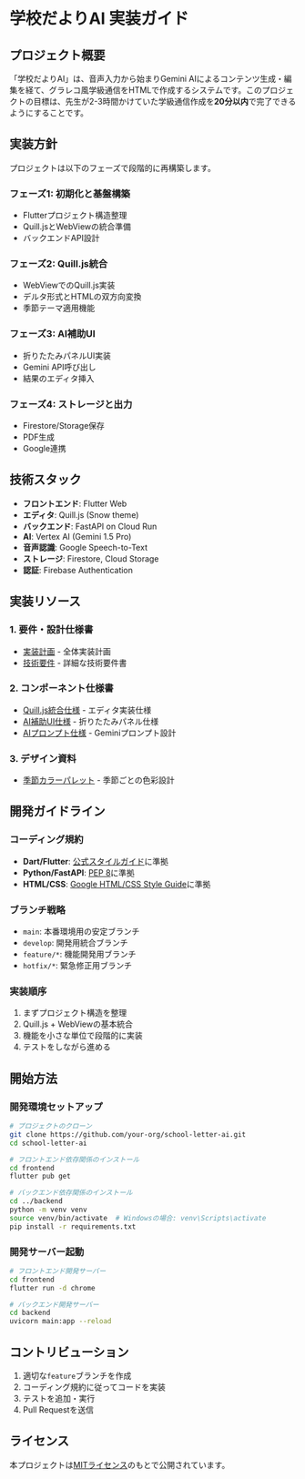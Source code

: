 # 学校だよりAI 実装ガイド

## プロジェクト概要

「学校だよりAI」は、音声入力から始まりGemini AIによるコンテンツ生成・編集を経て、グラレコ風学級通信をHTMLで作成するシステムです。このプロジェクトの目標は、先生が2-3時間かけていた学級通信作成を**20分以内**で完了できるようにすることです。

## 実装方針

プロジェクトは以下のフェーズで段階的に再構築します。

### フェーズ1: 初期化と基盤構築

- Flutterプロジェクト構造整理
- Quill.jsとWebViewの統合準備
- バックエンドAPI設計

### フェーズ2: Quill.js統合

- WebViewでのQuill.js実装
- デルタ形式とHTMLの双方向変換
- 季節テーマ適用機能

### フェーズ3: AI補助UI

- 折りたたみパネルUI実装
- Gemini API呼び出し
- 結果のエディタ挿入

### フェーズ4: ストレージと出力

- Firestore/Storage保存
- PDF生成
- Google連携

## 技術スタック

- **フロントエンド**: Flutter Web
- **エディタ**: Quill.js (Snow theme)
- **バックエンド**: FastAPI on Cloud Run
- **AI**: Vertex AI (Gemini 1.5 Pro)
- **音声認識**: Google Speech-to-Text
- **ストレージ**: Firestore, Cloud Storage
- **認証**: Firebase Authentication

## 実装リソース

### 1. 要件・設計仕様書

- [実装計画](implementation_plan.md) - 全体実装計画
- [技術要件](01_REQUIREMENT.md) - 詳細な技術要件書

### 2. コンポーネント仕様書

- [Quill.js統合仕様](specs/quill_integration.md) - エディタ実装仕様
- [AI補助UI仕様](specs/ai_assistant_panel.md) - 折りたたみパネル仕様
- [AIプロンプト仕様](specs/ai_prompts.md) - Geminiプロンプト設計

### 3. デザイン資料

- [季節カラーパレット](design/color_palettes.md) - 季節ごとの色彩設計

## 開発ガイドライン

### コーディング規約

- **Dart/Flutter**: [公式スタイルガイド](https://dart.dev/guides/language/effective-dart/style)に準拠
- **Python/FastAPI**: [PEP 8](https://www.python.org/dev/peps/pep-0008/)に準拠
- **HTML/CSS**: [Google HTML/CSS Style Guide](https://google.github.io/styleguide/htmlcssguide.html)に準拠

### ブランチ戦略

- `main`: 本番環境用の安定ブランチ
- `develop`: 開発用統合ブランチ
- `feature/*`: 機能開発用ブランチ
- `hotfix/*`: 緊急修正用ブランチ

### 実装順序

1. まずプロジェクト構造を整理
2. Quill.js + WebViewの基本統合
3. 機能を小さな単位で段階的に実装
4. テストをしながら進める

## 開始方法

### 開発環境セットアップ

```bash
# プロジェクトのクローン
git clone https://github.com/your-org/school-letter-ai.git
cd school-letter-ai

# フロントエンド依存関係のインストール
cd frontend
flutter pub get

# バックエンド依存関係のインストール
cd ../backend
python -m venv venv
source venv/bin/activate  # Windowsの場合: venv\Scripts\activate
pip install -r requirements.txt
```

### 開発サーバー起動

```bash
# フロントエンド開発サーバー
cd frontend
flutter run -d chrome

# バックエンド開発サーバー
cd backend
uvicorn main:app --reload
```

## コントリビューション

1. 適切な`feature`ブランチを作成
2. コーディング規約に従ってコードを実装
3. テストを追加・実行
4. Pull Requestを送信

## ライセンス

本プロジェクトは[MITライセンス](LICENSE)のもとで公開されています。 